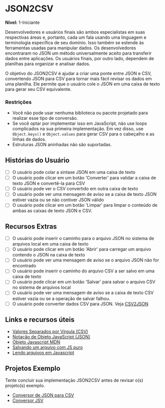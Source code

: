 # JSON2CSV

**Nível:** 1-Iniciante

Desenvolvedores e usuários finais são ambos especialistas em suas respectivas áreas e, portanto, 
cada um fala usando uma linguagem e terminologia específica de seu domínio. Isso também se estende
às ferramentas usadas para manipular dados. Os desenvolvedores encontraram no JSON um método 
universalmente aceito para transferir dados entre aplicações. Os usuários finais, por outro lado, 
dependem de planilhas para organizar e analisar dados.

O objetivo do JSON2CSV é ajudar a criar uma ponte entre JSON e CSV, 
convertendo JSON para CSV para tornar mais fácil revisar os dados em uma planilha. Ele
permite que o usuário cole o JSON em uma caixa de texto para gerar seu CSV equivalente.

### Restrições ###

- Você não pode usar nenhuma biblioteca ou pacote projetado para realizar esse tipo de
conversão.
- Se você optar por implementar isso em JavaScript, não use loops complicados
na sua primeira implementação. Em vez disso, use `Object.keys()` e `Object.values`
para gerar CSV para o cabeçalho e as linhas de dados.
- Estruturas JSON aninhadas não são suportadas.

## Histórias do Usuário

-   [ ] O usuário pode colar a sintaxe JSON em uma caixa de texto
-   [ ] O usuário pode clicar em um botão 'Converter' para validar a caixa de texto JSON e convertê-la para CSV
-   [ ] O usuário pode ver o CSV convertido em outra caixa de texto
-   [ ] O usuário pode ver uma mensagem de aviso se a caixa de texto JSON estiver vazia ou se não contiver JSON válido
-   [ ] O usuário pode clicar em um botão 'Limpar' para limpar o conteúdo de ambas as caixas de texto JSON e CSV.

## Recursos Extras

-   [ ] O usuário pode inserir o caminho para o arquivo JSON no sistema de arquivos local em uma caixa de texto
-   [ ] O usuário pode clicar em um botão 'Abrir' para carregar um arquivo contendo o JSON na caixa de texto
-   [ ] O usuário pode ver uma mensagem de aviso se o arquivo JSON não for encontrado
-   [ ] O usuário pode inserir o caminho do arquivo CSV a ser salvo em uma caixa de texto
-   [ ] O usuário pode clicar em um botão 'Salvar' para salvar o arquivo CSV no sistema de arquivos local
-   [ ] O usuário pode ver uma mensagem de aviso se a caixa de texto CSV estiver vazia ou se a operação de salvar falhou.
-   [ ] O usuário pode converter dados CSV para JSON. Veja [CSV2JSON](./CSV2JSON-App.md)

## Links e recursos úteis

- [Valores Separados por Vírgula (CSV)](https://en.wikipedia.org/wiki/Comma-separated_values)
- [Notação de Objeto JavaScript (JSON)](https://www.json.org/)
- [Objeto Javascript MDN](https://developer.mozilla.org/en-US/docs/Web/JavaScript/Reference/Global_Objects/Object)
- [Salvando um arquivo com JS puro](https://codepen.io/davidelrizzo/pen/cxsGb)
- [Lendo arquivos em Javascript](https://codepen.io/jduprey/details/xbale)

## Projetos Exemplo

Tente concluir sua implementação JSON2CSV antes de revisar o(s) projeto(s) exemplo.

- [Conversor de JSON para CSV](https://codepen.io/JFarrow/pen/umjGF)
- [Conversor JSV](https://gpaiva00.github.io/json-csv)
